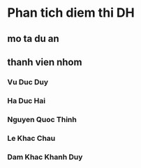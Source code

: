 # Phan tich diem thi DH


## mo ta du an


## thanh vien nhom
### Vu Duc Duy
### Ha Duc Hai
### Nguyen Quoc Thinh
### Le Khac Chau
### Dam Khac Khanh Duy

